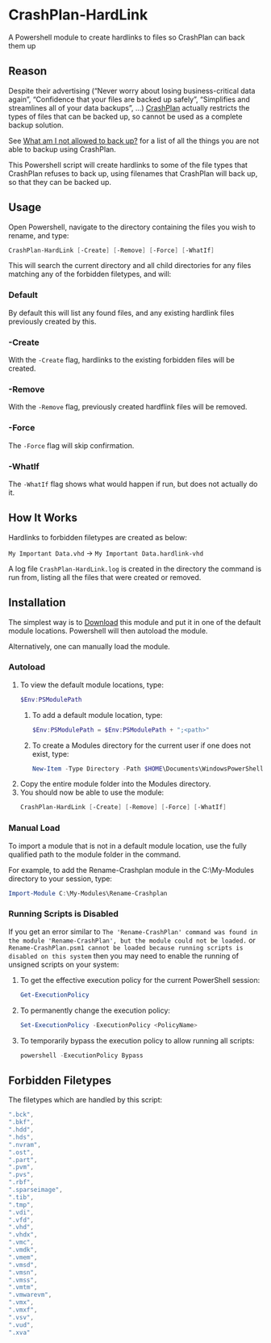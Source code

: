 # CrashPlan-HardLink
A Powershell module to create hardlinks to files so CrashPlan can back them up

## Reason
Despite their advertising (“Never worry about losing business-critical data again”, “Confidence that your files are backed up safely”, “Simplifies and streamlines all of your data backups”, …) [CrashPlan](https://www.crashplan.com/) actually restricts the types of files that can be backed up, so cannot be used as a complete backup solution.

See [What am I not allowed to back up?](https://support.code42.com/CrashPlan/6/Troubleshooting/What_is_not_backing_up) for a list of all the things you are not able to backup using CrashPlan.

This Powershell script will create hardlinks to some of the file types that CrashPlan refuses to back up, using filenames that CrashPlan will back up, so that they can be backed up.

## Usage

Open Powershell, navigate to the directory containing the files you wish to rename, and type:

```powershell
CrashPlan-HardLink [-Create] [-Remove] [-Force] [-WhatIf]
```

This will search the current directory and all child directories for any files matching any of the forbidden filetypes, and will:

### Default
By default this will list any found files, and any existing hardlink files previously created by this.

### -Create

With the `-Create` flag, hardlinks to the existing forbidden files will be created.

### -Remove

With the `-Remove` flag, previously created hardflink files will be removed.

### -Force

The `-Force` flag will skip confirmation.

### -WhatIf

The `-WhatIf` flag shows what would happen if run, but does not actually do it.

## How It Works

Hardlinks to forbidden filetypes are created as below:

`My Important Data.vhd` → `My Important Data.hardlink-vhd`

A log file `CrashPlan-HardLink.log` is created in the directory the command is run from, listing all the files that were created or removed.

## Installation

The simplest way is to [Download](https://github.com/ned-martin/CrashPlan-/archive/main.zip) this module and put it in one of the default module locations. Powershell will then autoload the module.

Alternatively, one can manually load the module.

### Autoload

1. To view the default module locations, type:
	```powershell
	$Env:PSModulePath
	```
	1. To add a default module location, type:
		```powershell
		$Env:PSModulePath = $Env:PSModulePath + ";<path>"
		```
	1. To create a Modules directory for the current user if one does not exist, type:
		```powershell
		New-Item -Type Directory -Path $HOME\Documents\WindowsPowerShell\Modules
		```
1. Copy the entire module folder into the Modules directory.
1. You should now be able to use the module:
	```powershell
	CrashPlan-HardLink [-Create] [-Remove] [-Force] [-WhatIf]
	```


### Manual Load

To import a module that is not in a default module location, use the fully qualified path to the module folder in the command.

For example, to add the Rename-Crashplan module in the C:\My-Modules directory to your session, type:
```powershell
Import-Module C:\My-Modules\Rename-Crashplan
```

### Running Scripts is Disabled

If you get an error similar to `The 'Rename-CrashPlan' command was found in the module 'Rename-CrashPlan', but the module could not be loaded.` or `Rename-CrashPlan.psm1 cannot be loaded because running scripts is disabled on this system` then you may need to enable the running of unsigned scripts on your system:

1. To get the effective execution policy for the current PowerShell session:
	```powershell
	Get-ExecutionPolicy
	```
1. To permanently change the execution policy:
	```powershell
	Set-ExecutionPolicy -ExecutionPolicy <PolicyName>
	```
1. To temporarily bypass the execution policy to allow running all scripts:
	```powershell
	powershell -ExecutionPolicy Bypass
	```

## Forbidden Filetypes

The filetypes which are handled by this script:

```powershell
".bck",
".bkf",
".hdd",
".hds",
".nvram",
".ost",
".part",
".pvm",
".pvs",
".rbf",
".sparseimage",
".tib",
".tmp",
".vdi",
".vfd",
".vhd",
".vhdx",
".vmc",
".vmdk",
".vmem",
".vmsd",
".vmsn",
".vmss",
".vmtm",
".vmwarevm",
".vmx",
".vmxf",
".vsv",
".vud",
".xva"
```